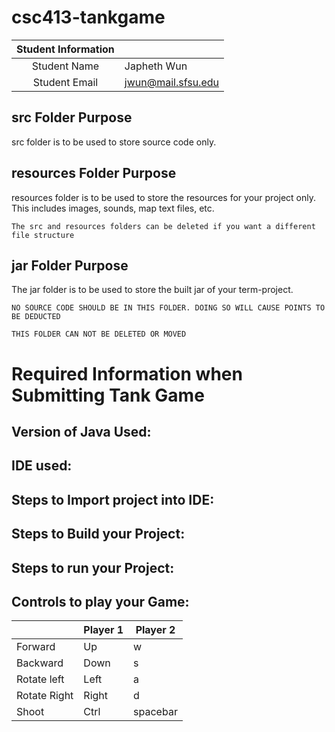 # csc413-tankgame

| Student Information |                        |
|:-------------------:|------------------------|
|  Student Name       |      Japheth Wun       |
|  Student Email      |   jwun@mail.sfsu.edu   |

## src Folder Purpose

src folder is to be used to store source code only.

## resources Folder Purpose

resources folder is to be used to store the resources for your project only. This includes images, sounds, map text
files, etc.

`The src and resources folders can be deleted if you want a different file structure`

## jar Folder Purpose

The jar folder is to be used to store the built jar of your term-project.

`NO SOURCE CODE SHOULD BE IN THIS FOLDER. DOING SO WILL CAUSE POINTS TO BE DEDUCTED`

`THIS FOLDER CAN NOT BE DELETED OR MOVED`

# Required Information when Submitting Tank Game

## Version of Java Used:

## IDE used:

## Steps to Import project into IDE:

## Steps to Build your Project:

## Steps to run your Project:

## Controls to play your Game:

|               | Player 1 | Player 2 |
|---------------|----------|----------|
|  Forward      |     Up      |        w       |
|  Backward     |    Down     |        s       |
|  Rotate left  |    Left     |        a       |
|  Rotate Right |    Right    |        d       |
|  Shoot        |     Ctrl    |    spacebar    |

<!-- you may add more controls if you need to. -->

